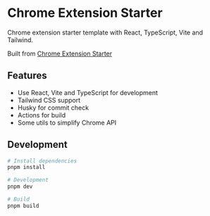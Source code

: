# Chrome Extension Starter

Chrome extension starter template with React, TypeScript, Vite and Tailwind.

Built from [Chrome Extension Starter](https://github.com/chibat/chrome-extension-typescript-starter)

## Features

- Use React, Vite and TypeScript for development
- Tailwind CSS support
- Husky for commit check
- Actions for build
- Some utils to simplify Chrome API

## Development

```bash
# Install dependencies
pnpm install

# Development
pnpm dev

# Build
pnpm build
```
